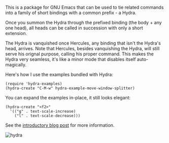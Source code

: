 This is a package for GNU Emacs that can be used to tie related
commands into a family of short bindings with a common prefix - a
Hydra.

Once you summon the Hydra through the prefixed binding (the body + any
one head), all heads can be called in succession with only a short
extension.

The Hydra is vanquished once Hercules, any binding that isn't the
Hydra's head, arrives.  Note that Hercules, besides vanquishing the
Hydra, will still serve his orignal purpose, calling his proper
command.  This makes the Hydra very seamless, it's like a minor mode
that disables itself auto-magically.

Here's how I use the examples bundled with Hydra:

    (require 'hydra-examples)
    (hydra-create "C-M-w" hydra-example-move-window-splitter)

You can expand the examples in-place, it still looks elegant:

    (hydra-create "<f2>"
      '(("g" . text-scale-increase)
        ("l" . text-scale-decrease)))

See the [introductory blog post](http://oremacs.com/2015/01/20/introducing-hydra/) for more information.

![hydra](http://oremacs.com/download/Hydra.png)
